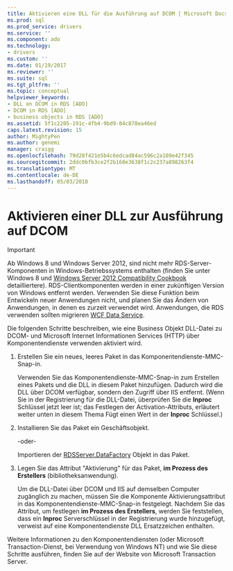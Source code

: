 ```yaml
---
title: Aktivieren eine DLL für die Ausführung auf DCOM | Microsoft Docs
ms.prod: sql
ms.prod_service: drivers
ms.service: ''
ms.component: ado
ms.technology:
- drivers
ms.custom: ''
ms.date: 01/19/2017
ms.reviewer: ''
ms.suite: sql
ms.tgt_pltfrm: ''
ms.topic: conceptual
helpviewer_keywords:
- DLL on DCOM in RDS [ADO]
- DCOM in RDS [ADO]
- business objects in RDS [ADO]
ms.assetid: 5f1c2205-191c-4fb4-9bd9-84c878ea46ed
caps.latest.revision: 15
author: MightyPen
ms.author: genemi
manager: craigg
ms.openlocfilehash: 79d28f421e5b4c6edcad84ac596c2a109e42f345
ms.sourcegitcommit: 2ddc0bfb3ce2f2b160e3638f1c2c237a898263f4
ms.translationtype: MT
ms.contentlocale: de-DE
ms.lasthandoff: 05/03/2018
---
```

# <a name="enabling-a-dll-to-run-on-dcom"></a>Aktivieren einer DLL zur Ausführung auf DCOM
> [!IMPORTANT]
>  Ab Windows 8 und Windows Server 2012, sind nicht mehr RDS-Server-Komponenten in Windows-Betriebssystems enthalten (finden Sie unter Windows 8 und [Windows Server 2012 Compatibility Cookbook](https://www.microsoft.com/en-us/download/details.aspx?id=27416) detailliertere). RDS-Clientkomponenten werden in einer zukünftigen Version von Windows entfernt werden. Verwenden Sie diese Funktion beim Entwickeln neuer Anwendungen nicht, und planen Sie das Ändern von Anwendungen, in denen es zurzeit verwendet wird. Anwendungen, die RDS verwenden sollten migrieren [WCF Data Service](http://go.microsoft.com/fwlink/?LinkId=199565).  
  
 Die folgenden Schritte beschreiben, wie eine Business Objekt DLL-Datei zu DCOM- und Microsoft Internet Informationen Services (HTTP) über Komponentendienste verwenden aktiviert wird.  
  
1.  Erstellen Sie ein neues, leeres Paket in das Komponentendienste-MMC-Snap-in.  
  
     Verwenden Sie das Komponentendienste-MMC-Snap-in zum Erstellen eines Pakets und die DLL in diesem Paket hinzufügen. Dadurch wird die DLL über DCOM verfügbar, sondern den Zugriff über IIS entfernt. (Wenn Sie in der Registrierung für die DLL-Datei, überprüfen Sie die **Inproc** Schlüssel jetzt leer ist; das Festlegen der Activation-Attributs, erläutert weiter unten in diesem Thema Fügt einen Wert in der **Inproc** Schlüssel.)  
  
2.  Installieren Sie das Paket ein Geschäftsobjekt.  
  
     -oder-  
  
     Importieren der [RDSServer.DataFactory](../../../ado/reference/rds-api/datafactory-object-rdsserver.md) Objekt in das Paket.  
  
3.  Legen Sie das Attribut "Aktivierung" für das Paket, **im Prozess des Erstellers** (bibliotheksanwendung).  
  
     Um die DLL-Datei über DCOM und IIS auf demselben Computer zugänglich zu machen, müssen Sie die Komponente Aktivierungsattribut in das Komponentendienste-MMC-Snap-in festgelegt. Nachdem Sie das Attribut, um festlegen **im Prozess des Erstellers**, werden Sie feststellen, dass ein **Inproc** Serverschlüssel in der Registrierung wurde hinzugefügt, verweist auf eine Komponentendienste DLL Ersatzzeichen enthalten.  
  
 Weitere Informationen zu den Komponentendiensten (oder Microsoft Transaction-Dienst, bei Verwendung von Windows NT) und wie Sie diese Schritte ausführen, finden Sie auf der Website von Microsoft Transaction Server.


